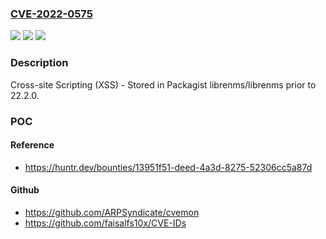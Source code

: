 ### [CVE-2022-0575](https://cve.mitre.org/cgi-bin/cvename.cgi?name=CVE-2022-0575)
![](https://img.shields.io/static/v1?label=Product&message=librenms%2Flibrenms&color=blue)
![](https://img.shields.io/static/v1?label=Version&message=n%2Fa&color=blue)
![](https://img.shields.io/static/v1?label=Vulnerability&message=CWE-79%20Improper%20Neutralization%20of%20Input%20During%20Web%20Page%20Generation%20('Cross-site%20Scripting')&color=brighgreen)

### Description

Cross-site Scripting (XSS) - Stored in Packagist librenms/librenms prior to 22.2.0.

### POC

#### Reference
- https://huntr.dev/bounties/13951f51-deed-4a3d-8275-52306cc5a87d

#### Github
- https://github.com/ARPSyndicate/cvemon
- https://github.com/faisalfs10x/CVE-IDs

